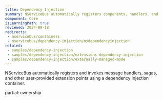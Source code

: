 ```yaml
---
title: Dependency Injection
summary: NServiceBus automatically registers components, handlers, and sagas.
component: Core
isLearningPath: true
reviewed: 2024-09-18
redirects:
 - nservicebus/containers
 - nservicebus/dependency-injection/msdependencyinjection
related:
 - samples/dependency-injection
 - samples/dependency-injection/extensions-dependency-injection
 - samples/dependency-injection/externally-managed-mode
---
```

NServiceBus automatically registers and invokes message handlers, sagas, and other user-provided extension points using a dependency injection container.

partial: ownership
